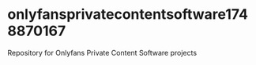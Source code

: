 # onlyfansprivatecontentsoftware1748870167
Repository for Onlyfans Private Content Software projects

